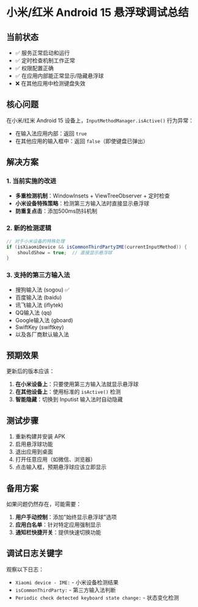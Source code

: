 # 小米/红米 Android 15 悬浮球调试总结

## 当前状态
- ✅ 服务正常启动和运行
- ✅ 定时检查机制工作正常
- ✅ 权限配置正确
- ✅ 在应用内部能正常显示/隐藏悬浮球
- ❌ 在其他应用中检测键盘失效

## 核心问题
在小米/红米 Android 15 设备上，`InputMethodManager.isActive()` 行为异常：
- 在输入法应用内部：返回 `true`
- 在其他应用的输入框中：返回 `false`（即使键盘已弹出）

## 解决方案

### 1. 当前实施的改进
- **多重检测机制**：WindowInsets + ViewTreeObserver + 定时检查
- **小米设备特殊策略**：检测第三方输入法时直接显示悬浮球
- **防重复点击**：添加500ms防抖机制

### 2. 新的检测逻辑
```java
// 对于小米设备的特殊处理
if (isXiaomiDevice && isCommonThirdPartyIME(currentInputMethod)) {
    shouldShow = true;  // 直接显示悬浮球
}
```

### 3. 支持的第三方输入法
- 搜狗输入法 (sogou) ✅
- 百度输入法 (baidu)
- 讯飞输入法 (iflytek)
- QQ输入法 (qq)
- Google输入法 (gboard)
- SwiftKey (swiftkey)
- 以及各厂商默认输入法

## 预期效果

更新后的版本应该：
1. **在小米设备上**：只要使用第三方输入法就显示悬浮球
2. **在其他设备上**：使用标准的 `isActive()` 检测
3. **智能隐藏**：切换到 Inputist 输入法时自动隐藏

## 测试步骤

1. 重新构建并安装 APK
2. 启用悬浮球功能
3. 退出应用到桌面
4. 打开任意应用（如微信、浏览器）
5. 点击输入框，预期悬浮球应该立即显示

## 备用方案

如果问题仍然存在，可能需要：
1. **用户手动控制**：添加"始终显示悬浮球"选项
2. **应用白名单**：针对特定应用强制显示
3. **通知栏快捷开关**：提供快速切换功能

## 调试日志关键字

观察以下日志：
- `Xiaomi device - IME:` - 小米设备检测结果
- `isCommonThirdParty:` - 第三方输入法判断
- `Periodic check detected keyboard state change:` - 状态变化检测
